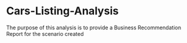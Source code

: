 # Cars-Listing-Analysis
The purpose of this analysis is to provide a Business Recommendation Report for the scenario created
